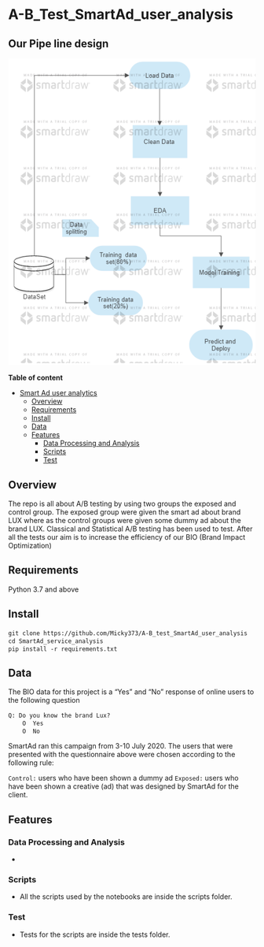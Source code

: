 # A-B_Test_SmartAd_user_analysis

## Our Pipe line design

![Image here](./ML%2Bpipeline%2BDesign%2Bflow%2Bchart.png)

**Table of content**

- [Smart Ad user analytics](#A-B_Test_SmartAd_user_analysis)
  - [Overview](#overview)
  - [Requirements](#requirements)
  - [Install](#install)
  - [Data](#data)
  - [Features](#features)
    - [Data Processing and Analysis](#data-processing-and-analysis)
    - [Scripts](#scripts)
    - [Test](#test)

## Overview

The repo is all about A/B testing by using two groups the exposed and control group. The exposed group were given the smart ad about brand LUX where as the control groups were given some dummy ad about the brand LUX. Classical and Statistical A/B testing has been used to test. After all the tests our aim is to increase the efficiency of our BIO (Brand Impact Optimization) 

## Requirements
  Python 3.7 and above

## Install
```
git clone https://github.com/Micky373/A-B_test_SmartAd_user_analysis
cd SmartAd_service_analysis
pip install -r requirements.txt
```

## Data
  The BIO data for this project is a “Yes” and “No” response of online users to the following question


    Q: Do you know the brand Lux?
		O  Yes
		O  No

SmartAd ran this campaign from 3-10 July 2020. The users that were presented with the questionnaire above were chosen according to the following rule:

`Control:` users who have been shown a dummy ad
`Exposed:` users who have been shown a creative (ad) that was designed by SmartAd for the client.

## Features

### Data Processing and Analysis
  - 
### Scripts
 - All the scripts used by the notebooks are inside the scripts folder.

### Test
 - Tests for the scripts are inside the tests folder.